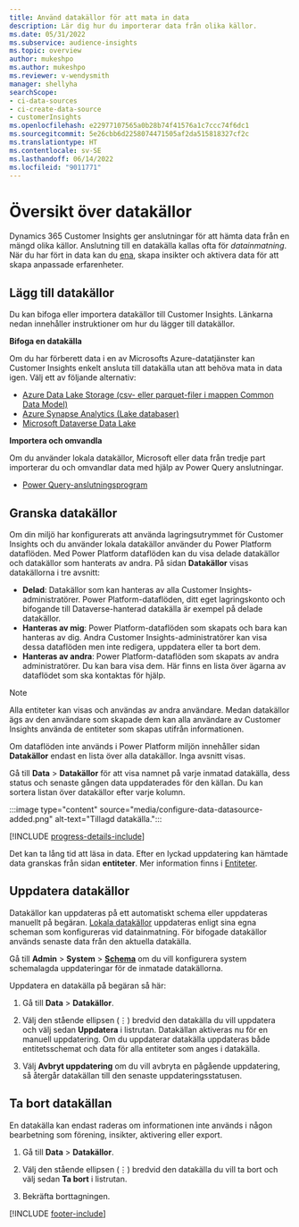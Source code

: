 ```yaml
---
title: Använd datakällor för att mata in data
description: Lär dig hur du importerar data från olika källor.
ms.date: 05/31/2022
ms.subservice: audience-insights
ms.topic: overview
author: mukeshpo
ms.author: mukeshpo
ms.reviewer: v-wendysmith
manager: shellyha
searchScope:
- ci-data-sources
- ci-create-data-source
- customerInsights
ms.openlocfilehash: e22977107565a0b28b74f41576a1c7ccc74f6dc1
ms.sourcegitcommit: 5e26cbb6d2258074471505af2da515818327cf2c
ms.translationtype: HT
ms.contentlocale: sv-SE
ms.lasthandoff: 06/14/2022
ms.locfileid: "9011771"
---
```

# <a name="data-sources-overview"></a>Översikt över datakällor

Dynamics 365 Customer Insights ger anslutningar för att hämta data från en mängd olika källor. Anslutning till en datakälla kallas ofta för *datainmatning*. När du har fört in data kan du [ena](data-unification.md), skapa insikter och aktivera data för att skapa anpassade erfarenheter.

## <a name="add-data-sources"></a>Lägg till datakällor

Du kan bifoga eller importera datakällor till Customer Insights. Länkarna nedan innehåller instruktioner om hur du lägger till datakällor.

**Bifoga en datakälla**

Om du har förberett data i en av Microsofts Azure-datatjänster kan Customer Insights enkelt ansluta till datakälla utan att behöva mata in data igen. Välj ett av följande alternativ:
- [Azure Data Lake Storage (csv- eller parquet-filer i mappen Common Data Model)](connect-common-data-model.md)
- [Azure Synapse Analytics (Lake databaser)](connect-synapse.md)
- [Microsoft Dataverse Data Lake](connect-dataverse-managed-lake.md)

**Importera och omvandla**

Om du använder lokala datakällor, Microsoft eller data från tredje part importerar du och omvandlar data med hjälp av Power Query anslutningar.
- [Power Query-anslutningsprogram](connect-power-query.md)

## <a name="review-data-sources"></a>Granska datakällor

Om din miljö har konfigurerats att använda lagringsutrymmet för Customer Insights och du använder lokala datakällor använder du Power Platform dataflöden. Med Power Platform dataflöden kan du visa delade datakällor och datakällor som hanterats av andra. På sidan **Datakällor** visas datakällorna i tre avsnitt:
- **Delad**: Datakällor som kan hanteras av alla Customer Insights-administratörer. Power Platform-dataflöden, ditt eget lagringskonto och bifogande till Dataverse-hanterad datakälla är exempel på delade datakällor.
- **Hanteras av mig**: Power Platform-dataflöden som skapats och bara kan hanteras av dig. Andra Customer Insights-administratörer kan visa dessa dataflöden men inte redigera, uppdatera eller ta bort dem.
- **Hanteras av andra**: Power Platform-dataflöden som skapats av andra administratörer. Du kan bara visa dem. Här finns en lista över ägarna av dataflödet som ska kontaktas för hjälp.
> [!NOTE]
> Alla entiteter kan visas och användas av andra användare. Medan datakällor ägs av den användare som skapade dem kan alla användare av Customer Insights använda de entiteter som skapas utifrån informationen.

Om dataflöden inte används i Power Platform miljön innehåller sidan **Datakällor** endast en lista över alla datakällor. Inga avsnitt visas.

Gå till **Data** > **Datakällor** för att visa namnet på varje inmatad datakälla, dess status och senaste gången data uppdaterades för den källan. Du kan sortera listan över datakällor efter varje kolumn.

:::image type="content" source="media/configure-data-datasource-added.png" alt-text="Tillagd datakälla.":::

[!INCLUDE [progress-details-include](includes/progress-details-pane.md)]

Det kan ta lång tid att läsa in data. Efter en lyckad uppdatering kan hämtade data granskas från sidan **entiteter**. Mer information finns i [Entiteter](entities.md).

## <a name="refresh-data-sources"></a>Uppdatera datakällor

Datakällor kan uppdateras på ett automatiskt schema eller uppdateras manuellt på begäran. [Lokala datakällor](connect-power-query.md#add-data-from-on-premises-data-sources) uppdateras enligt sina egna scheman som konfigureras vid datainmatning. För bifogade datakällor används senaste data från den aktuella datakälla.

Gå till **Admin** > **System** > [**Schema**](system.md#schedule-tab) om du vill konfigurera system schemalagda uppdateringar för de inmatade datakällorna.

Uppdatera en datakälla på begäran så här:

1. Gå till **Data** > **Datakällor**.

1. Välj den stående ellipsen (&vellip;) bredvid den datakälla du vill uppdatera och välj sedan **Uppdatera** i listrutan. Datakällan aktiveras nu för en manuell uppdatering. Om du uppdaterar datakälla uppdateras både entitetsschemat och data för alla entiteter som anges i datakälla.

1. Välj **Avbryt uppdatering** om du vill avbryta en pågående uppdatering, så återgår datakällan till den senaste uppdateringsstatusen.

## <a name="delete-a-data-source"></a>Ta bort datakällan

En datakälla kan endast raderas om informationen inte används i någon bearbetning som förening, insikter, aktivering eller export.

1. Gå till **Data** > **Datakällor**.

2. Välj den stående ellipsen (&vellip;) bredvid den datakälla du vill ta bort och välj sedan **Ta bort** i listrutan.

3. Bekräfta borttagningen.


[!INCLUDE [footer-include](includes/footer-banner.md)]
